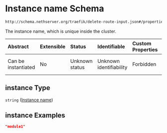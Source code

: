 # Instance name Schema

```txt
http://schema.nethserver.org/traefik/delete-route-input.json#/properties/instance
```

The instance name, which is unique inside the cluster.

| Abstract            | Extensible | Status         | Identifiable            | Custom Properties | Additional Properties | Access Restrictions | Defined In                                                                         |
| :------------------ | :--------- | :------------- | :---------------------- | :---------------- | :-------------------- | :------------------ | :--------------------------------------------------------------------------------- |
| Can be instantiated | No         | Unknown status | Unknown identifiability | Forbidden         | Allowed               | none                | [delete-route-input.json*](traefik/delete-route-input.json "open original schema") |

## instance Type

`string` ([Instance name](delete-route-input-properties-instance-name.md))

## instance Examples

```json
"module1"
```
